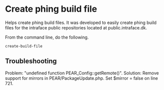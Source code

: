 Create phing build file
==

Helps create phing build files. It was developed to easily create phing build files for the intraface public repositories located at public.intraface.dk.

From the command line, do the following.

    create-build-file

Troubleshooting
--

Problem: "undefined function PEAR_Config::getRemote()".
Solution: Remove support for mirrors in PEAR/PackageUpdate.php. Set $mirror = false on line 721. 

